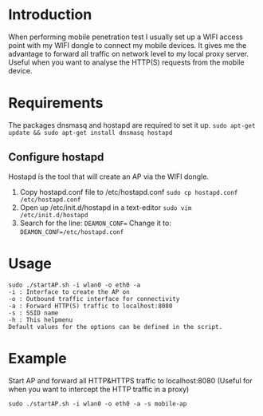 # Introduction
When performing mobile penetration test I usually set up a WIFI access point with my WIFI dongle to connect my mobile devices. It gives me the advantage to forward all traffic on network level to my local proxy server. Useful when you want to analyse the HTTP(S) requests from the mobile device.

# Requirements 
The packages dnsmasq and hostapd are required to set it up.
`sudo apt-get update && sudo apt-get install dnsmasq hostapd`

## Configure hostapd
Hostapd is the tool that will create an AP via the WIFI dongle.
1. Copy hostapd.conf file to /etc/hostapd.conf
`sudo cp hostapd.conf /etc/hostapd.conf`
2. Open up /etc/init.d/hostapd in a text-editor
`sudo vim /etc/init.d/hostapd`
3. Search for the line:
`DEAMON_CONF=`
Change it to:
`DEAMON_CONF=/etc/hostapd.conf`


# Usage
```
sudo ./startAP.sh -i wlan0 -o eth0 -a
-i : Interface to create the AP on
-o : Outbound traffic interface for connectivity
-a : Forward HTTP(S) traffic to localhost:8080
-s : SSID name
-h : This helpmenu
Default values for the options can be defined in the script.
```

# Example
Start AP and forward all HTTP&HTTPS traffic to localhost:8080
(Useful for when you want to intercept the HTTP traffic in a proxy)

```sudo ./startAP.sh -i wlan0 -o eth0 -a -s mobile-ap```

